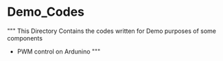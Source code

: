 # Demo_Codes

"""
This Directory Contains the codes written for Demo purposes of some components
- PWM control on Ardunino
"""

